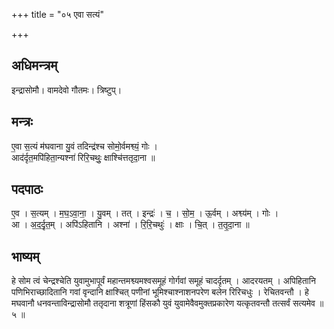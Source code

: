 +++
title = "०५ एवा सत्यं"

+++
## अधिमन्त्रम्
इन्द्रासोमौ। वामदेवो गौतमः। त्रिष्टुप्।

## मन्त्रः
ए॒वा स॒त्यं म॑घवाना यु॒वं तदिन्द्र॑श्च सोमो॒र्वमश्व्यं॒ गोः ।  
आद॑र्दृत॒मपि॑हिता॒न्यश्ना॑ रिरि॒चथुः॒ क्षाश्चि॑त्ततृदा॒ना ॥

## पदपाठः
ए॒व । स॒त्यम् । म॒घ॒ऽवा॒ना॒ । यु॒वम् । तत् । इन्द्रः॑ । च॒ । सो॒म॒ । ऊ॒र्वम् । अश्व्य॑म् । गोः ।  
आ । अ॒द॒र्दृ॒त॒म् । अपि॑ऽहितानि । अश्ना॑ । रि॒रि॒चथुः॑ । क्षाः । चि॒त् । त॒तृ॒दा॒ना ॥

## भाष्यम्
हे सोम त्वं चेन्द्रश्चेति युवामुभापूर्वं महान्तमश्व्यमश्वसमूहं गोर्गवां समूहं चादर्दृतम् । आदरयतम् । अपिहितानि पणिभिराच्छादितानि गवां वृन्दानि क्षाश्चित् पणीनां भूमिश्चाश्नाशनपरेण बलेन रिरिचधुः । रेचितवन्तौ । हे मघवानौ धनवन्ताविन्द्रासोमौ ततृदाना शत्रूणां हिंसकौ युवं युवामेवैवमुक्तप्रकारेण यत्कृतवन्तौ तत्सर्वं सत्यमेव ॥ ५ ॥